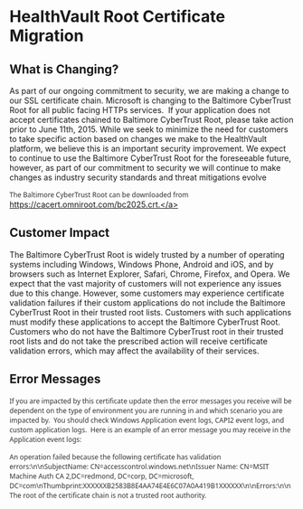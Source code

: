 HealthVault Root Certificate Migration
======================================

What is Changing?
-----------------

As part of our ongoing commitment to security, we are making a change to our SSL certificate chain. Microsoft is changing to the Baltimore CyberTrust Root for all public facing HTTPs services.  If your application does not accept certificates chained to Baltimore CyberTrust Root, please take action prior to June 11th, 2015. While we seek to minimize the need for customers to take specific action based on changes we make to the HealthVault platform, we believe this is an important security improvement. We expect to continue to use the Baltimore CyberTrust Root for the foreseeable future, however, as part of our commitment to security we will continue to make changes as industry security standards and threat mitigations evolve

<span style="FONT-SIZE: 9pt; FONT-FAMILY: 'Segoe UI',sans-serif; COLOR: #333333">The Baltimore CyberTrust Root can be downloaded from </span><a href="https://cacert.omniroot.com/bc2025.crt" id="PageContent_15820_0">https://cacert.omniroot.com/bc2025.crt.</a>

Customer Impact
---------------

The Baltimore CyberTrust Root is widely trusted by a number of operating systems including Windows, Windows Phone, Android and iOS, and by browsers such as Internet Explorer, Safari, Chrome, Firefox, and Opera. We expect that the vast majority of customers will not experience any issues due to this change. However, some customers may experience certificate validation failures if their custom applications do not include the Baltimore CyberTrust Root in their trusted root lists. Customers with such applications must modify these applications to accept the Baltimore CyberTrust Root. Customers who do not have the Baltimore CyberTrust root in their trusted root lists and do not take the prescribed action will receive certificate validation errors, which may affect the availability of their services.

Error Messages
--------------

<span style="FONT-SIZE: 9pt; FONT-FAMILY: 'Segoe UI',sans-serif; COLOR: #333333">If you are impacted by this certificate update then the error messages you receive will be dependent on the type of environment you are running in and which scenario you are impacted by.  You should check Windows Application event logs, CAPI2 event logs, and custom application logs.  Here is an example of an error message you may receive in the Application event logs:</span>

<span style="FONT-SIZE: 9pt; FONT-FAMILY: 'Segoe UI',sans-serif; COLOR: #333333">An operation failed because the following certificate has validation errors:\\n\\nSubjectName: CN=accesscontrol.windows.net\\nIssuer Name: CN=MSIT Machine Auth CA 2,DC=redmond, DC=corp, DC=microsoft, DC=com\\nThumbprint:XXXXXXB2583B8E4AA74E4E6C07A0A419B1XXXXXX\\n\\nErrors:\\n\\n The root of the certificate chain is not a trusted root authority.</span>
